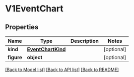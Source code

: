 # V1EventChart

## Properties
Name | Type | Description | Notes
------------ | ------------- | ------------- | -------------
**kind** | [**EventChartKind**](EventChartKind.md) |  | [optional] 
**figure** | **object** |  | [optional] 

[[Back to Model list]](../README.md#documentation-for-models) [[Back to API list]](../README.md#documentation-for-api-endpoints) [[Back to README]](../README.md)


